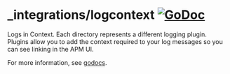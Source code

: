 # _integrations/logcontext [![GoDoc](https://godoc.org/github.com/TykTechnologies/newrelic-go-agent/_integrations/logcontext?status.svg)](https://godoc.org/github.com/TykTechnologies/newrelic-go-agent/_integrations/logcontext)

Logs in Context.  Each directory represents a different logging plugin.
Plugins allow you to add the context required to your log messages so you can
see linking in the APM UI.

For more information, see
[godocs](https://godoc.org/github.com/TykTechnologies/newrelic-go-agent/_integrations/logcontext).
